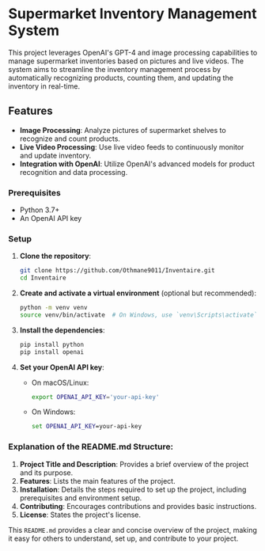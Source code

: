 # Supermarket Inventory Management System

This project leverages OpenAI's GPT-4 and image processing capabilities to manage supermarket inventories based on pictures and live videos. The system aims to streamline the inventory management process by automatically recognizing products, counting them, and updating the inventory in real-time.

## Features

- **Image Processing**: Analyze pictures of supermarket shelves to recognize and count products.
- **Live Video Processing**: Use live video feeds to continuously monitor and update inventory.
- **Integration with OpenAI**: Utilize OpenAI's advanced models for product recognition and data processing.

### Prerequisites

- Python 3.7+
- An OpenAI API key

### Setup

1. **Clone the repository**:
    ```bash
    git clone https://github.com/Othmane9011/Inventaire.git
    cd Inventaire
    ```

2. **Create and activate a virtual environment** (optional but recommended):
    ```bash
    python -m venv venv
    source venv/bin/activate  # On Windows, use `venv\Scripts\activate`
    ```

3. **Install the dependencies**:
    ```bash
    pip install python
    pip install openai
    ```

4. **Set your OpenAI API key**:
    - On macOS/Linux:
        ```bash
        export OPENAI_API_KEY='your-api-key'
        ```
    - On Windows:
        ```cmd
        set OPENAI_API_KEY=your-api-key
        ```

### Explanation of the README.md Structure:

1. **Project Title and Description**: Provides a brief overview of the project and its purpose.
2. **Features**: Lists the main features of the project.
3. **Installation**: Details the steps required to set up the project, including prerequisites and environment setup.
4. **Contributing**: Encourages contributions and provides basic instructions.
5. **License**: States the project's license.

This `README.md` provides a clear and concise overview of the project, making it easy for others to understand, set up, and contribute to your project.